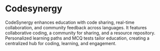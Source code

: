 # Codesynergy
CodeSynergy enhances education with code sharing, real-time collaboration, and community feedback across languages. It features collaborative coding, a community for sharing, and a resource repository. Personalized learning paths and MCQ tests tailor education, creating a centralized hub for coding, learning, and engagement.
